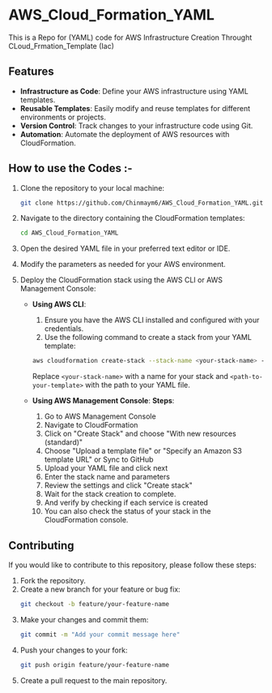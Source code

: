 # AWS_Cloud_Formation_YAML
This is a Repo for (YAML) code for AWS Infrastructure Creation Throught CLoud_Frmation_Template (Iac)


## Features
- **Infrastructure as Code**: Define your AWS infrastructure using YAML templates.
- **Reusable Templates**: Easily modify and reuse templates for different environments or projects.
- **Version Control**: Track changes to your infrastructure code using Git.
- **Automation**: Automate the deployment of AWS resources with CloudFormation.


## How to use the Codes :-
1. Clone the repository to your local machine:
    ```bash
    git clone https://github.com/Chinmaym6/AWS_Cloud_Formation_YAML.git
    ```
2. Navigate to the directory containing the CloudFormation templates:
    ```bash
    cd AWS_Cloud_Formation_YAML
    ```
3. Open the desired YAML file in your preferred text editor or IDE.
4. Modify the parameters as needed for your AWS environment.
5. Deploy the CloudFormation stack using the AWS CLI or AWS Management Console:

    - **Using AWS CLI**:
        1. Ensure you have the AWS CLI installed and configured with your credentials.
        2. Use the following command to create a stack from your YAML template:
        
        ```bash
        aws cloudformation create-stack --stack-name <your-stack-name> --template-body file://<path-to-your-template>.yaml
        ```
        
        Replace `<your-stack-name>` with a name for your stack and `<path-to-your-template>` with the path to your YAML file.

    - **Using AWS Management Console**:
        **Steps**:
        1. Go to AWS Management Console 
        2. Navigate to CloudFormation
        3. Click on "Create Stack" and choose "With new resources (standard)"
        4. Choose "Upload a template file" or "Specify an Amazon S3 template URL" or Sync to GitHub
        5. Upload your YAML file and click next 
        6. Enter the stack name and parameters
        7. Review the settings and click "Create stack"
        8. Wait for the stack creation to complete.
        9. And verify by checking if each service is created
        10. You can also check the status of your stack in the CloudFormation console.
    


## Contributing
If you would like to contribute to this repository, please follow these steps:
1. Fork the repository.
2. Create a new branch for your feature or bug fix:
    ```bash
    git checkout -b feature/your-feature-name
    ```
3. Make your changes and commit them:
    ```bash
    git commit -m "Add your commit message here"
    ```
4. Push your changes to your fork:
    ```bash
    git push origin feature/your-feature-name
    ```
5. Create a pull request to the main repository.
